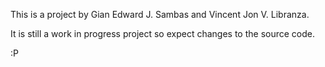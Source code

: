 This is a project by Gian Edward J. Sambas and Vincent Jon V. Libranza.

It is still a work in progress project so expect changes to the source code.


:P
